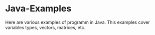 # Java-Examples
Here are various examples of programm in Java. This examples cover variables types, vectors, matrices, etc.
